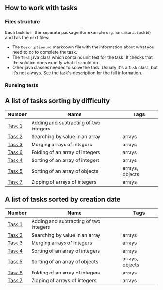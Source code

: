 ## How to work with tasks

### Files structure

Each task is in the separate package (for example `org.haruatari.task10`) and has the next files:

- The `Description.md` markdown file with the information about what you need to do to complete the task.
- The `Test` java class which contains unit test for the task. It checks that the solution does exactly what it
  should do.
- Other java classes needed to solve the task. Usually it's a `Task` class, but it's not always. See the task's
  description for the full information.

### Running tests


## A list of tasks sorting by difficulty

| Number                                      | Name                                   | Tags            |
|---------------------------------------------|----------------------------------------|-----------------|
| [Task 1](src/main/java/org/haruatari/task1) | Adding and subtracting of two integers |                 |
| [Task 2](src/main/java/org/haruatari/task2) | Searching by value in an array         | arrays          |
| [Task 3](src/main/java/org/haruatari/task3) | Merging arrays of integers             | arrays          |
| [Task 6](src/main/java/org/haruatari/task6) | Folding of an array of integers        | arrays          |
| [Task 4](src/main/java/org/haruatari/task4) | Sorting of an array of integers        | arrays          |
| [Task 5](src/main/java/org/haruatari/task5) | Sorting of an array of objects         | arrays, objects |
| [Task 7](src/main/java/org/haruatari/task7) | Zipping of arrays of integers          | arrays          |

## A list of tasks sorted by creation date

| Number                                      | Name                                   | Tags            |
|---------------------------------------------|----------------------------------------|-----------------|
| [Task 1](src/main/java/org/haruatari/task1) | Adding and subtracting of two integers |                 |
| [Task 2](src/main/java/org/haruatari/task2) | Searching by value in an array         | arrays          |
| [Task 3](src/main/java/org/haruatari/task3) | Merging arrays of integers             | arrays          |
| [Task 4](src/main/java/org/haruatari/task4) | Sorting of an array of integers        | arrays          |
| [Task 5](src/main/java/org/haruatari/task5) | Sorting of an array of objects         | arrays, objects |
| [Task 6](src/main/java/org/haruatari/task6) | Folding of an array of integers        | arrays          |
| [Task 7](src/main/java/org/haruatari/task7) | Zipping of arrays of integers          | arrays          |